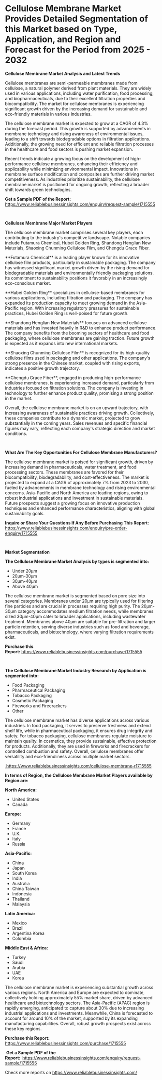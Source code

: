 <p><h1>Cellulose Membrane Market Provides Detailed Segmentation of this Market based on Type, Application, and Region and Forecast for the Period from 2025 - 2032</h1></p><p><strong>Cellulose Membrane Market Analysis and Latest Trends</strong></p>
<p><p>Cellulose membranes are semi-permeable membranes made from cellulose, a natural polymer derived from plant materials. They are widely used in various applications, including water purification, food processing, and biopharmaceuticals, due to their excellent filtration properties and biocompatibility. The market for cellulose membranes is experiencing significant growth driven by the increasing demand for sustainable and eco-friendly materials in various industries. </p><p>The cellulose membrane market is expected to grow at a CAGR of 4.3% during the forecast period. This growth is supported by advancements in membrane technology and rising awareness of environmental issues, leading to a shift towards biodegradable options in filtration applications. Additionally, the growing need for efficient and reliable filtration processes in the healthcare and food sectors is pushing market expansion. </p><p>Recent trends indicate a growing focus on the development of high-performance cellulose membranes, enhancing their efficiency and applicability while minimizing environmental impact. Innovations in membrane surface modification and composites are further driving market competitiveness. As industries prioritize sustainability, the cellulose membrane market is positioned for ongoing growth, reflecting a broader shift towards green technologies.</p></p>
<p><strong>Get a Sample PDF of the Report:&nbsp;</strong> <a href="https://www.reliablebusinessinsights.com/enquiry/request-sample/1715555?utm_campaign=97&utm_medium=2&utm_source=Github&utm_content=ia&utm_term=12012025&utm_id=cellulose-membrane">https://www.reliablebusinessinsights.com/enquiry/request-sample/1715555</a></p>
<p>&nbsp;</p>
<p><strong>Cellulose Membrane Major Market Players</strong></p>
<p><p>The cellulose membrane market comprises several key players, each contributing to the industry's competitive landscape. Notable companies include Futamura Chemical, Hubei Golden Ring, Shandong Henglian New Materials, Shaoxing Chunming Cellulose Film, and Chengdu Grace Fiber.</p><p>**Futamura Chemical** is a leading player known for its innovative cellulose film products, particularly in sustainable packaging. The company has witnessed significant market growth driven by the rising demand for biodegradable materials and environmentally friendly packaging solutions. Its commitment to sustainability positions it favorably in an increasingly eco-conscious market.</p><p>**Hubei Golden Ring** specializes in cellulose-based membranes for various applications, including filtration and packaging. The company has expanded its production capacity to meet growing demand in the Asia-Pacific region. With increasing regulatory pressures for sustainable practices, Hubei Golden Ring is well-poised for future growth.</p><p>**Shandong Henglian New Materials** focuses on advanced cellulose materials and has invested heavily in R&D to enhance product performance. The company benefits from the booming sectors of healthcare and food packaging, where cellulose membranes are gaining traction. Future growth is expected as it expands into new international markets.</p><p>**Shaoxing Chunming Cellulose Film** is recognized for its high-quality cellulose films used in packaging and other applications. The company's strong presence in the Chinese market, coupled with rising exports, indicates a positive growth trajectory.</p><p>**Chengdu Grace Fiber**, engaged in producing high-performance cellulose membranes, is experiencing increased demand, particularly from industries focused on filtration solutions. The company is investing in technology to further enhance product quality, promising a strong position in the market.</p><p>Overall, the cellulose membrane market is on an upward trajectory, with increasing awareness of sustainable practices driving growth. Collectively, these companies contribute to a dynamic market, projected to grow substantially in the coming years. Sales revenues and specific financial figures may vary, reflecting each company's strategic direction and market conditions.</p></p>
<p>&nbsp;</p>
<p><strong>What Are The Key Opportunities For Cellulose Membrane Manufacturers?</strong></p>
<p><p>The cellulose membrane market is poised for significant growth, driven by increasing demand in pharmaceuticals, water treatment, and food processing sectors. These membranes are favored for their biocompatibility, biodegradability, and cost-effectiveness. The market is projected to expand at a CAGR of approximately 7% from 2023 to 2030, fueled by advancements in membrane technology and rising environmental concerns. Asia-Pacific and North America are leading regions, owing to robust industrial applications and investment in sustainable materials. Future prospects suggest a growing focus on innovative production techniques and enhanced performance characteristics, aligning with global sustainability goals.</p></p>
<p><strong>Inquire or Share Your Questions If Any Before Purchasing This Report:</strong> <a href="https://www.reliablebusinessinsights.com/enquiry/pre-order-enquiry/1715555?utm_campaign=97&utm_medium=2&utm_source=Github&utm_content=ia&utm_term=12012025&utm_id=cellulose-membrane">https://www.reliablebusinessinsights.com/enquiry/pre-order-enquiry/1715555</a></p>
<p>&nbsp;</p>
<p><strong>Market Segmentation</strong></p>
<p><strong>The Cellulose Membrane Market Analysis by types is segmented into:</strong></p>
<p><ul><li>Under 20μm</li><li>20μm-30μm</li><li>30μm-40μm</li><li>Above 40μm</li></ul></p>
<p><p>The cellulose membrane market is segmented based on pore size into several categories. Membranes under 20μm are typically used for filtering fine particles and are crucial in processes requiring high purity. The 20μm-30μm category accommodates medium filtration needs, while membranes sized 30μm-40μm cater to broader applications, including wastewater treatment. Membranes above 40μm are suitable for pre-filtration and larger particle retention, serving diverse industries such as food and beverage, pharmaceuticals, and biotechnology, where varying filtration requirements exist.</p></p>
<p><strong>Purchase this Report:&nbsp;</strong><a href="https://www.reliablebusinessinsights.com/purchase/1715555?utm_campaign=97&utm_medium=2&utm_source=Github&utm_content=ia&utm_term=12012025&utm_id=cellulose-membrane">https://www.reliablebusinessinsights.com/purchase/1715555</a></p>
<p>&nbsp;</p>
<p><strong>The Cellulose Membrane Market Industry Research by Application is segmented into:</strong></p>
<p><ul><li>Food Packaging</li><li>Pharmaceutical Packaging</li><li>Tobacco Packaging</li><li>Cosmetic Packaging</li><li>Fireworks and Firecrackers</li><li>Other</li></ul></p>
<p><p>The cellulose membrane market has diverse applications across various industries. In food packaging, it serves to preserve freshness and extend shelf life, while in pharmaceutical packaging, it ensures drug integrity and safety. For tobacco packaging, cellulose membranes regulate moisture to maintain quality. In cosmetics, they provide sustainable, effective protection for products. Additionally, they are used in fireworks and firecrackers for controlled combustion and safety. Overall, cellulose membranes offer versatility and eco-friendliness across multiple market sectors.</p></p>
<p><a href="https://www.reliablebusinessinsights.com/cellulose-membrane-r1715555?utm_campaign=97&utm_medium=2&utm_source=Github&utm_content=ia&utm_term=12012025&utm_id=cellulose-membrane">&nbsp;https://www.reliablebusinessinsights.com/cellulose-membrane-r1715555</a></p>
<p><strong>In terms of Region, the Cellulose Membrane Market Players available by Region are:</strong></p>
<p>
    <p> <strong> North America: </strong>
        <ul>
            <li>United States</li>
            <li>Canada</li>
        </ul>
        </p> 
    <p> <strong> Europe: </strong>
        <ul>
            <li>Germany</li>
            <li>France</li>
            <li>U.K.</li>
            <li>Italy</li>
            <li>Russia</li>
        </ul>
        </p> 
    <p> <strong> Asia-Pacific: </strong>
        <ul>
            <li>China</li>
            <li>Japan</li>
            <li>South Korea</li>
            <li>India</li>
            <li>Australia</li>
            <li>China Taiwan</li>
            <li>Indonesia</li>
            <li>Thailand</li>
            <li>Malaysia</li>
        </ul>
        </p> 
    <p> <strong> Latin America: </strong>
        <ul>
            <li>Mexico</li>
            <li>Brazil</li>
            <li>Argentina Korea</li>
            <li>Colombia</li>
        </ul>
        </p> 
    <p> <strong> Middle East & Africa: </strong>
        <ul>
            <li>Turkey</li>
            <li>Saudi</li>
            <li>Arabia</li>
            <li>UAE</li>
            <li>Korea</li>
        </ul>
    </p>
    </p>
<p><p>The cellulose membrane market is experiencing substantial growth across various regions. North America and Europe are expected to dominate, collectively holding approximately 55% market share, driven by advanced healthcare and biotechnology sectors. The Asia-Pacific (APAC) region is rapidly emerging, anticipated to capture about 30% due to increasing industrial applications and investments. Meanwhile, China is forecasted to account for around 10% of the market, supported by its expanding manufacturing capabilities. Overall, robust growth prospects exist across these key regions.</p></p>
<p><strong>Purchase this Report: </strong><a href="https://www.reliablebusinessinsights.com/purchase/1715555?utm_campaign=97&utm_medium=2&utm_source=Github&utm_content=ia&utm_term=12012025&utm_id=cellulose-membrane">https://www.reliablebusinessinsights.com/purchase/1715555</a></p>
<p>&nbsp;<strong>Get a Sample PDF of the Report:&nbsp;&nbsp;</strong><a href="https://www.reliablebusinessinsights.com/enquiry/request-sample/1715555?utm_campaign=97&utm_medium=2&utm_source=Github&utm_content=ia&utm_term=12012025&utm_id=cellulose-membrane">https://www.reliablebusinessinsights.com/enquiry/request-sample/1715555</a></p>
<p><strong></strong></p>
<p>Check more reports on <a href="https://www.reliablebusinessinsights.com/?utm_campaign=97&utm_medium=2&utm_source=Github&utm_content=ia&utm_term=12012025&utm_id=cellulose-membrane">https://www.reliablebusinessinsights.com/</a></p>